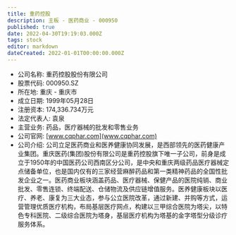 ```yaml
---
title: 重药控股
description: 主板 - 医药商业 - 000950
published: true
date: 2022-04-30T19:19:03.000Z
tags: stock
editor: markdown
dateCreated: 2022-01-01T00:00:00.000Z
---
```


- 公司名称: 重药控股股份有限公司
- 股票代码: 000950.SZ
- 所在地: 重庆 - 重庆市
- 成立日期: 1999年05月28日
- 注册资本: 174,336.734万元
- 法定代表人: 袁泉
- 主营业务: 药品，医疗器械的批发和零售业务
- 公司官网: [www.cqphar.com](www.cqphar.com)
- 公司介绍: 公司立足医药商业和医养健康协同发展，是西部领先的医药健康产业集团。重庆医药(集团)股份有限公司是重药控股旗下唯一子公司，前身是成立于1950年的中国医药公司西南区分公司，是中央和重庆两级药品医疗器械定点储备单位，也是国内仅有的三家经营麻醉药品和第一类精神药品的全国性批发企业之一。医药商业板块涵盖药品、医疗器械、保健产品的医院纯销、商业批发、零售连锁、终端配送、仓储物流及供应链增值服务。医养健康板块以医疗、养老、康复为三大业态，参与公立医院改革，通过新建、并购等方式，运营管理优质医疗机构，布局基层医疗网点，构建以三甲综合医院为塔尖，以特色专科医院、二级综合医院为塔身，基层医疗机构为塔基的金字塔型分级诊疗服务体系。


